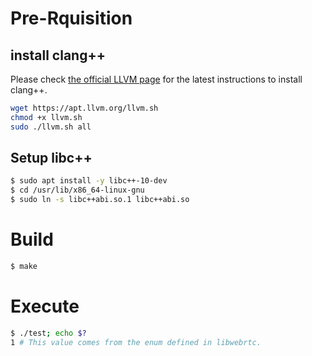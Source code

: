# Pre-Rquisition
## install clang++
Please check [the official LLVM page](https://apt.llvm.org/) for the latest instructions to install clang++.
```bash
wget https://apt.llvm.org/llvm.sh
chmod +x llvm.sh
sudo ./llvm.sh all
```
## Setup libc++
```bash
$ sudo apt install -y libc++-10-dev
$ cd /usr/lib/x86_64-linux-gnu
$ sudo ln -s libc++abi.so.1 libc++abi.so
```
# Build
```bash
$ make
```
# Execute
```bash
$ ./test; echo $?
1 # This value comes from the enum defined in libwebrtc.
```
